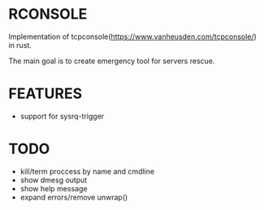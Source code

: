 # RCONSOLE

Implementation of tcpconsole(https://www.vanheusden.com/tcpconsole/) in rust.

The main goal is to create emergency tool for servers rescue.

# FEATURES

* support for sysrq-trigger

# TODO

* kill/term proccess by name and cmdline
* show dmesg output
* show help message
* expand errors/remove unwrap()
